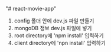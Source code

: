"# react-movie-app"

1. config 폴더 안에 dev.js 파일 만들기
2. mongoDB 정보 dev.js 파일에 넣기
3. root directory에 'npm install' 입력하기
4. client directory에 'npn install' 입력하기
